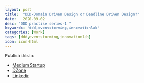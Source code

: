 ```yaml
---
layout: post
title:  "DDD-Domain Driven Design or Deadline Driven Design?"
date:   2020-09-02
desc: "DDD practise series-1 "
keywords: "ddd,eventstorming,innovationlab"
categories: [Work]
tags: [ddd,eventstorming,innovationlab]
icon: icon-html
---
```

Publish this in:
  * [Medium Startup](https://medium.com/swlh/ddd-domain-driven-design-or-deadline-driven-design-6d7a2bbf34ff)
  * [DZone](https://dzone.com/articles/ddd-domain-driven-design-or-deadline-driven-design)
  * [Linkedin](https://www.linkedin.com/pulse/ddd-domain-driven-design-deadline-%E8%AF%9A-%E5%BC%A0/?published=t)

